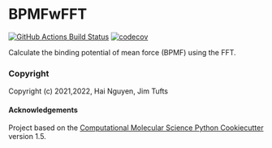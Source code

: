 BPMFwFFT
==============================
[//]: # (Badges)
[![GitHub Actions Build Status](https://github.com/jimtufts/bpmfwfft/workflows/CI/badge.svg)](https://github.com/jimtufts/bpmfwfft/actions?query=workflow%3ACI)
[![codecov](https://codecov.io/gh/jimtufts/bpmfwfft/branch/main/graph/badge.svg)](https://codecov.io/gh/jimtufts/bpmfwfft/branch/main)


Calculate the binding potential of mean force (BPMF) using the FFT.

### Copyright

Copyright (c) 2021,2022, Hai Nguyen, Jim Tufts


#### Acknowledgements
 
Project based on the 
[Computational Molecular Science Python Cookiecutter](https://github.com/molssi/cookiecutter-cms) version 1.5.

